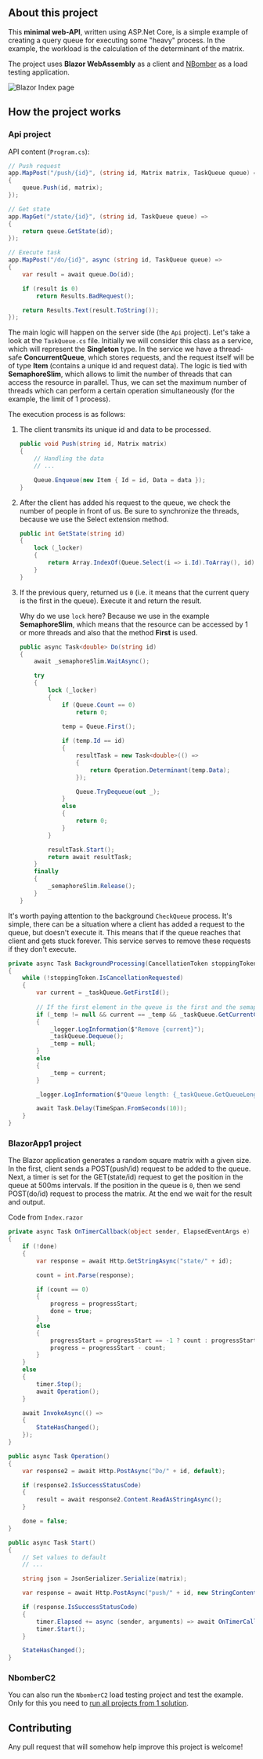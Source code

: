 ## About this project

This **minimal web-API**, written using ASP.Net Core, is a simple example of creating a query queue for executing some "heavy" process.
In the example, the workload is the calculation of the determinant of the matrix.

The project uses **Blazor WebAssembly** as a client and [NBomber](https://github.com/PragmaticFlow/NBomber) as a load testing application.

![Blazor Index page](https://github.com/WebWat/Queue/blob/master/Images/clientPage.png)

## How the project works

### Api project

API content (`Program.cs`):
``` csharp
// Push request
app.MapPost("/push/{id}", (string id, Matrix matrix, TaskQueue queue) =>
{
    queue.Push(id, matrix);
});

// Get state
app.MapGet("/state/{id}", (string id, TaskQueue queue) =>
{
    return queue.GetState(id);
});

// Execute task
app.MapPost("/do/{id}", async (string id, TaskQueue queue) =>
{
    var result = await queue.Do(id);

    if (result is 0)
        return Results.BadRequest();

    return Results.Text(result.ToString());
});
```

The main logic will happen on the server side (the `Api` project). Let's take a look at the `TaskQueue.cs` file. 
Initially we will consider this class as a service, which will represent the **Singleton** type. 
In the service we have a thread-safe **ConcurrentQueue**, which stores requests, and the request itself will be of type **Item** (contains a unique id and request data). 
The logic is tied with **SemaphoreSlim**, which allows to limit the number of threads that can access the resource in parallel. 
Thus, we can set the maximum number of threads which can perform a certain operation simultaneously (for the example, the limit of 1 process).

The execution process is as follows:

1.  The client transmits its unique id and data to be processed. 
    ``` csharp
    public void Push(string id, Matrix matrix)
    {
        // Handling the data
        // ...

        Queue.Enqueue(new Item { Id = id, Data = data });
    }
    ```
2.  After the client has added his request to the queue, we check the number of people in front of us. Be sure to synchronize the threads, because we use the Select extension method.
    ``` csharp
    public int GetState(string id)
    {
        lock (_locker)
        {
            return Array.IndexOf(Queue.Select(i => i.Id).ToArray(), id);
        }
    }
    ```

3.  If the previous query, returned us `0` (i.e. it means that the current query is the first in the queue). Execute it and return the result. 

    Why do we use `lock` here? Because we use in the example **SemaphoreSlim**, which means that the resource can be accessed by 1 or more threads and also that the method **First** is used.
    ``` csharp
    public async Task<double> Do(string id)
    {
        await _semaphoreSlim.WaitAsync();

        try
        {
            lock (_locker)
            {
                if (Queue.Count == 0)
                    return 0;

                temp = Queue.First();
                
                if (temp.Id == id)
                {
                    resultTask = new Task<double>(() =>
                    {
                        return Operation.Determinant(temp.Data);
                    });

                    Queue.TryDequeue(out _);
                }
                else
                {
                    return 0;
                }
            }

            resultTask.Start();
            return await resultTask;
        }
        finally
        {
            _semaphoreSlim.Release();
        }
    }
    ```
    
It's worth paying attention to the background `CheckQueue` process. 
It's simple, there can be a situation where a client has added a request to the queue, but doesn't execute it.
This means that if the queue reaches that client and gets stuck forever. 
This service serves to remove these requests if they don't execute.

``` csharp
private async Task BackgroundProcessing(CancellationToken stoppingToken)
{
    while (!stoppingToken.IsCancellationRequested)
    {
        var current = _taskQueue.GetFirstId();
        
        // If the first element in the queue is the first and the semaphore does nothing, delete it
        if (_temp != null && current == _temp && _taskQueue.GetCurrentCount() == _taskQueue.MaxThreads)
        {
            _logger.LogInformation($"Remove {current}");
            _taskQueue.Dequeue();
            _temp = null;
        }
        else
        {
            _temp = current;
        }

        _logger.LogInformation($"Queue length: {_taskQueue.GetQueueLength()}");

        await Task.Delay(TimeSpan.FromSeconds(10));
    }
}
```

### BlazorApp1 project

The Blazor application generates a random square matrix with a given size. 
In the first, client sends a POST(push/id) request to be added to the queue. 
Next, a timer is set for the GET(state/id) request to get the position in the queue at 500ms intervals. 
If the position in the queue is `0`, then we send POST(do/id) request to process the matrix. 
At the end we wait for the result and output.

Code from `Index.razor`

``` csharp
private async Task OnTimerCallback(object sender, ElapsedEventArgs e)
{
    if (!done)
    {
        var response = await Http.GetStringAsync("state/" + id);

        count = int.Parse(response);

        if (count == 0)
        {
            progress = progressStart;
            done = true;
        }
        else
        {
            progressStart = progressStart == -1 ? count : progressStart;
            progress = progressStart - count;
        }
    }
    else
    {
        timer.Stop();
        await Operation();
    }

    await InvokeAsync(() =>
    {
        StateHasChanged();
    });
}

public async Task Operation()
{
    var response2 = await Http.PostAsync("Do/" + id, default);

    if (response2.IsSuccessStatusCode)
    {
        result = await response2.Content.ReadAsStringAsync();
    }

    done = false;
}

public async Task Start()
{
    // Set values to default
    // ...

    string json = JsonSerializer.Serialize(matrix);

    var response = await Http.PostAsync("push/" + id, new StringContent(json, Encoding.UTF8, "application/json"));

    if (response.IsSuccessStatusCode)
    {
        timer.Elapsed += async (sender, arguments) => await OnTimerCallback(sender, arguments);
        timer.Start();
    }

    StateHasChanged();
}
```

### NbomberС2
You can also run the `NbomberC2` load testing project and test the example. Only for this you need to [run all projects from 1 solution](https://stackoverflow.com/questions/3850019/running-two-projects-at-once-in-visual-studio).

## Contributing
Any pull request that will somehow help improve this project is welcome!
